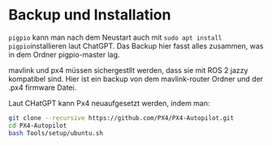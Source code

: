 # Backup und Installation

`pigpio` kann man nach dem Neustart auch mit `sudo apt install pigpio`installieren laut ChatGPT.
Das Backup hier fasst alles zusammen, was in dem Ordner pigpio-master lag.

mavlink und px4 müssen sichergestllt werden, dass sie mit ROS 2 jazzy kompatibel sind. Hier ist ein backup von dem mavlink-router Ordner und der .px4 firmware Datei.

Laut CHatGPT kann Px4 neuaufgesetzt werden, indem man:
```bash
git clone --recursive https://github.com/PX4/PX4-Autopilot.git
cd PX4-Autopilot
bash Tools/setup/ubuntu.sh
```

